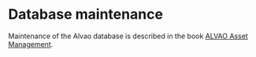 # Database maintenance
     
Maintenance of the Alvao database is described in the book [ALVAO Asset Management](../../../alvao-asset-management/implementation/installation/maintenance).
